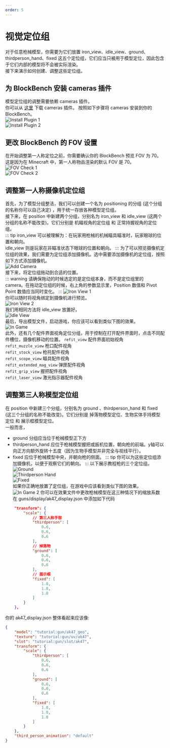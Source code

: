 ```yaml
---
order: 5
---
```

# 视觉定位组
对于任意枪械模型，你需要为它们放置 iron_view、idle_view、ground、thirdperson_hand、fixed 这五个定位组，它们应当只被用于模型定位，因此包含于它们内部的模型将不会被实际渲染。    
接下来演示如何创建、调整这些定位组。

## 为 BlockBench 安装 cameras 插件
模型定位组的调整需要依赖 cameras 插件。   
你可以从 [这里](https://github.com/JannisX11/blockbench-plugins/blob/master/plugins/cameras.js) 下载 cameras 插件。
按照如下步骤将 cameras 安装到你的 BlockBench。   
![Install Plugin 1](/gunpack/gun/position/blockbench_load_plugin_1.png)   
![Install Plugin 2](/gunpack/gun/position/blockbench_load_plugin_2.png)   

## 更改 BlockBench 的 FOV 设置
在开始调整第一人称定位之前，你需要确认你的 BlockBench 预览 FOV 为 70。这是因为在 Minecraft 中，第一人称物品渲染的默认 FOV 是 70。   
![FOV Check 1](/gunpack/gun/position/fov_check_1.png)   
![FOV Check 2](/gunpack/gun/position/fov_check_2.png)   

## 调整第一人称摄像机定位组  
首先，为了模型分组整洁，我们可以创建一个名为 positioning 的分组 (这个分组的名称你可以自己决定) ，用于统一存放各种模型定位组。   
接下来，在 position 中新建两个分组，分别名为 iron_view 和 idle_view (这两个分组的名称不能改变)。它们分别是 机瞄视角的定位组 和 正常持握视角的定位组。   
::: tip
iron_view 可以被理解为：在玩家用枪械的机械瞄具瞄准时，玩家眼球的位置和朝向。   
idle_view 则是玩家在非瞄准状态下眼球的位置和朝向。
:::
为了可以预览摄像机定位组的效果，我们需要为定位组添加摄像机。选中需要添加摄像机的定位组，按照如下方式添加摄像机。   
![Add Camera](/gunpack/gun/position/add_camera.png)   
接下来，将定位组拖动到合适的位置。   
::: warning
请确保拖动的时候选定的是定位组本身，而不是定位组里的 camera。在拖动定位组的时候，右上角的参数显示里，Position 数值和 Pivot Point 数值应当同时变化。
:::
![Iron View 1](/gunpack/gun/position/iron_view_1.png)   
你可以随时将视角绑定到摄像机进行预览。   
![Iron View 2](/gunpack/gun/position/iron_view_2.png)   
我们用相同方法将 idle_view 放置好。   
![Idle View](/gunpack/gun/position/idle_view.png)   
最后，导出模型文件，启动游戏，你应该可以看到类似下图的效果。   
![In Game](/gunpack/gun/position/in_game.gif)   
此外，还有几个配件界面视角定位分组，用于控制在打开配件界面时，点击不同配件槽位，摄像机移动的位置。
`refit_view` 配件界面初始视角  
`refit_muzzle_view` 枪口配件视角  
`refit_stock_view` 枪托配件视角  
`refit_scope_view` 瞄具配件视角  
`refit_extended_mag_view` 弹匣配件视角  
`refit_grip_view` 握把配件视角  
`refit_laser_view` 激光指示器配件视角

## 调整第三人称模型定位组
在 position 中新建三个分组，分别名为 ground 、thirdperson_hand 和 fixed (这三个分组的名称不能改变)。它们分别是 掉落物模型定位、生物实体手持模型定位 和 展示框模型定位。   
一般而言，   
- ground 分组应当位于枪械模型正下方
- thirdperson_hand 应位于枪械模型握把或扳机位置，朝向枪的前端。y轴可以向正方向额外旋转十五度（因为生物手模型并非完全与视线平行）。
- fixed 应位于枪械模型中央，并朝向枪的侧面。
::: tip
你可以为这些定位组添加摄像机，以便于观察它们的朝向。
:::
以下展示教程枪的三个定位组。   
![Ground](/gunpack/gun/position/ground.png)   
![Thirdperson Hand](/gunpack/gun/position/thirdperson_hand.png)   
![Fixed](/gunpack/gun/position/fixed.png)   
如果你正确地放置了定位组，在游戏中应该看到类似下图的效果。   
![In Game 2](/gunpack/gun/position/in_game_2.png)
你可以在效果文件中更改枪械模型在这三种情况下的缩放系数   
在 guns/display/ak47_display.json 中添加如下代码   
```json
    "transform": {
        "scale": {
            // 第三人称手部
            "thirdperson": [
                0.6,
                0.6,
                0.6
            ],
            // 掉落物
            "ground": [
                0.6,
                0.6,
                0.6
            ],
            // 展示框
            "fixed": [
                1.0,
                1.0,
                1.0
            ]
        }
    },
```
你的 ak47_display.json 整体看起来应该像:   
```json
{
    "model": "tutorial:gun/ak47_geo",
    "texture": "tutorial:gun/uv/ak47",
    "slot": "tutorial:gun/slot/ak47",
    "transform": {
        "scale": {
            "thirdperson": [
                0.6,
                0.6,
                0.6
            ],
            "ground": [
                0.6,
                0.6,
                0.6
            ],
            "fixed": [
                1.0,
                1.0,
                1.0
            ]
        }
    },
    "third_person_animation": "default"
}
``` 
